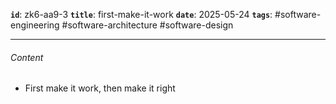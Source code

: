 **`id`**: zk6-aa9-3
**`title`**: first-make-it-work
**`date`**: 2025-05-24
**`tags`**: #software-engineering #software-architecture #software-design

---

###### Content

-   First make it work, then make it right
